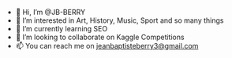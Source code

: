 - 👋 Hi, I’m @JB-BERRY
- 👀 I’m interested in Art, History, Music, Sport and so many things
- 🌱 I’m currently learning SEO
- 💞️ I’m looking to collaborate on Kaggle Competitions
- 📫 You can reach me on jeanbaptisteberry3@gmail.com
